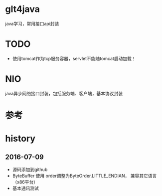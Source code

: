 # glt4java

java学习，常用接口api封装

# TODO
- 使用tomcat作为tcp服务容器，servlet不能随tomcat启动加载！


# NIO
java异步网络接口封装，包括服务端、客户端，基本协议封装


# 参考


# history

## 2016-07-09
- 源码添加到github
- ByteBuffer  使用 order调整为ByteOrder.LITTLE_ENDIAN， 兼容其它语言（x86平台）
- 基本通讯测试